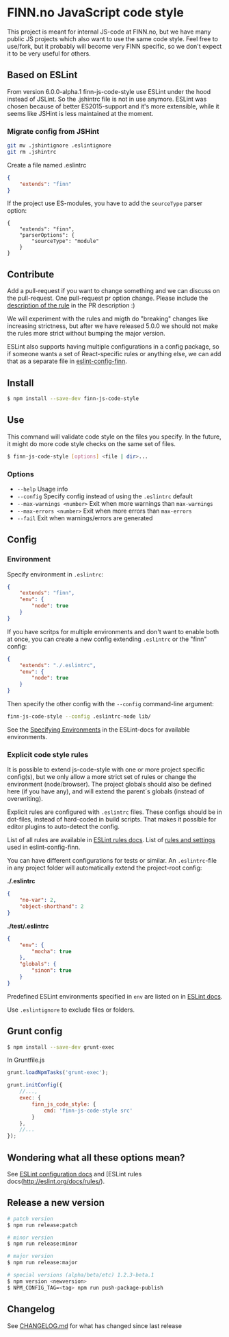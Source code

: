 # FINN.no JavaScript code style

This project is meant for internal JS-code at FINN.no, but we have many public JS projects which also want to use the same code style. Feel free to use/fork, but it probably will become very FINN specific, so we don't expect it to be very useful for others.

## Based on ESLint

From version 6.0.0-alpha.1 finn-js-code-style use ESLint under the hood instead of JSLint. So the .jshintrc file is not in use anymore. ESLint was chosen because of better ES2015-support and it's more extensible, while it seems like JSHint is less maintained at the moment.

### Migrate config from JSHint

```sh
git mv .jshintignore .eslintignore
git rm .jshintrc
```

Create a file named .eslintrc

```json
{
    "extends": "finn"
}
```

If the project use ES-modules, you have to add the `sourceType` parser option:

```
{
    "extends": "finn",
    "parserOptions": {
        "sourceType": "module"
    }
}
```

## Contribute

Add a pull-request if you want to change something and we can discuss on the pull-request. One pull-request pr option change. Please include the [description of the rule](http://eslint.org/docs/rules/) in the PR description :)

We will experiment with the rules and migth do "breaking" changes like increasing strictness, but after we have released 5.0.0 we should not make the rules more strict without bumping the major version.

ESLint also supports having multiple configurations in a config package, so if someone wants a set of React-specific rules or anything else, we can add that as a separate file in [eslint-config-finn](https://github.com/finn-no/eslint-config-finn).

## Install

```bash
$ npm install --save-dev finn-js-code-style
```

## Use

This command will validate code style on the files you specify. In the future, it might do more code style checks on the same set of files.

```sh
$ finn-js-code-style [options] <file | dir>...
```

### Options

* `--help` Usage info
* `--config` Specify config instead of using the `.eslintrc` default
* `--max-warnings <number>` Exit when more warnings than `max-warnings`
* `--max-errors <number>` Exit when more errors than `max-errors`
* `--fail` Exit when warnings/errors are generated

## Config

### Environment

Specify environment in `.eslintrc`:

```json
{
    "extends": "finn",
    "env": {
        "node": true
    }
}
```

If you have scritps for multiple environments and don't want to enable both at once, you can create a new config extending `.eslintrc` or the "finn" config:

```json
{
    "extends": "./.eslintrc",
    "env": {
        "node": true
    }
}
```

Then specify the other config with the `--config` command-line argument:

```sh
finn-js-code-style --config .eslintrc-node lib/
```

See the [Specifying Environments](http://eslint.org/docs/user-guide/configuring#specifying-environments) in the ESLint-docs for available environments.


### Explicit code style rules

It is possible to extend js-code-style with one or more project specific config(s), but we only allow a more strict set of rules or change the environment (node/browser). The project globals should also be defined here (if you have any), and will extend the parent´s globals (instead of overwriting).

Explicit rules are configured with `.eslintrc` files. These configs should be in dot-files, instead of hard-coded in build scripts. That makes it possible for editor plugins to auto-detect the config.

List of all rules are available in [ESLint rules docs](http://eslint.org/docs/rules/).
List of [rules and settings](https://github.com/finn-no/eslint-config-finn/blob/master/rules.md) used in eslint-config-finn.

You can have different configurations for tests or similar. An `.eslintrc`-file in any project folder will automatically extend the project-root config:

**./.eslintrc**
```json
{
    "no-var": 2,
    "object-shorthand": 2
}
```

**./test/.eslintrc**
```json
{
    "env": {
        "mocha": true
    },
    "globals": {
        "sinon": true
    }
}
```

Predefined ESLint environments specified in `env` are listed on in [ESLint docs](http://eslint.org/docs/user-guide/configuring#specifying-environments).

Use `.eslintignore` to exclude files or folders.

## Grunt config

```bash
$ npm install --save-dev grunt-exec
```

In Gruntfile.js

```js
grunt.loadNpmTasks('grunt-exec');

grunt.initConfig({
    //...,
    exec: {
        finn_js_code_style: {
            cmd: 'finn-js-code-style src'
        }
    },
    //...
});
```


## Wondering what all these options mean?

See [ESLint configuration docs](http://eslint.org/docs/user-guide/configuring.html) and [ESLint rules docs(http://eslint.org/docs/rules/).

## Release a new version

```bash
# patch version
$ npm run release:patch

# minor version
$ npm run release:minor

# major version
$ npm run release:major

# special versions (alpha/beta/etc) 1.2.3-beta.1
$ npm version <newversion>
$ NPM_CONFIG_TAG=<tag> npm run push-package-publish
```

## Changelog

See [CHANGELOG.md](CHANGELOG.md) for what has changed since last release
